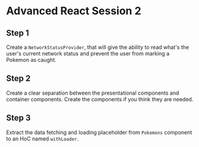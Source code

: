 # Advanced React Session 2

## Step 1

Create a `NetworkStatusProvider`, that will give the ability to read what's the user's current network status and prevent the user from marking a Pokemon as caught.

## Step 2

Create a clear separation between the presentational components and container components. Create the components if you think they are needed.

## Step 3

Extract the data fetching and loading placeholder from `Pokemons` component to an HoC named `withLoader`.
